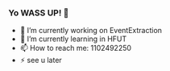 ### Yo WASS UP! 👋
- 🔭 I’m currently working on EventExtraction
- 🌱 I’m currently learning in HFUT
- 📫 How to reach me: 1102492250
- ⚡ see u later
<!--
**ElroyHimself/ElroyHimself** is a ✨ _special_ ✨ repository because its `README.md` (this file) appears on your GitHub profile.

Here are some ideas to get you started:


- 💬 Ask me about ANYTHING U WANT!

-->
